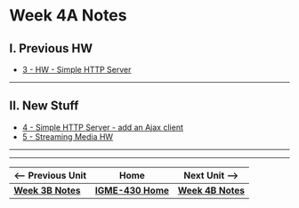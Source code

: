 # Week 4A Notes

## I. Previous HW

- [3 - HW - Simple HTTP Server](../exercises/3-simple-http-server.md)

---

## II. New Stuff
- [4 - Simple HTTP Server - add an Ajax client](../exercises/4-simple-http-add-client.md)
- [ 5 - Streaming Media HW](../exercises/5-streaming-media.md)


---
---

| <-- Previous Unit | Home | Next Unit -->
| --- | --- | --- 
|   [**Week 3B Notes**](03B.md)  |  [**IGME-430 Home**](../) | [**Week 4B Notes**](04B.md)
